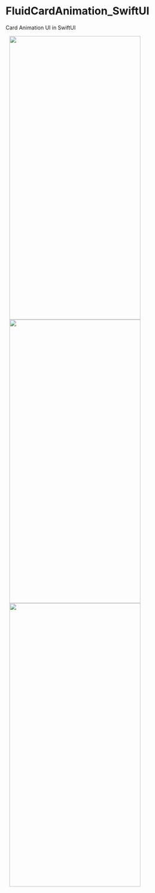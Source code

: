 # FluidCardAnimation_SwiftUI
Card Animation UI in SwiftUI

<img src="/FluidCardAnimation_SwiftUI/screens/Close.png" alt="" width="350" height="758" hspace="10"/>  <img src="/FluidCardAnimation_SwiftUI/screens/open.png" alt="" width="350" height="758" hspace="10"/> 
<img src="/FluidCardAnimation_SwiftUI/screens/FluidCardAnimation.gif" alt="" width="350" height="758" hspace="10"/> 
